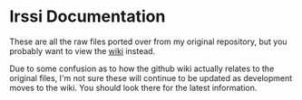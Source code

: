 # Irssi Documentation

These are all the raw files ported over from my original repository, but
you probably want to view the
[wiki](https://github.com/shabble/irssi-docs/wiki) instead.

Due to some confusion as to how the github wiki actually relates to
the original files, I'm not sure these will continue to be updated
as development moves to the wiki.  You should look there for the latest
information.



